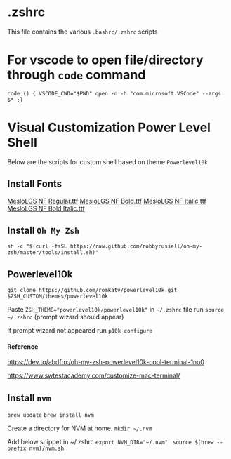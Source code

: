 # .zshrc
This file contains the various `.bashrc/.zshrc` scripts

# For vscode to open file/directory through `code` command
```
code () { VSCODE_CWD="$PWD" open -n -b "com.microsoft.VSCode" --args $* ;}
```

# Visual Customization Power Level Shell
Below are the scripts for custom shell based on theme `Powerlevel10k`

## Install Fonts
[MesloLGS NF Regular.ttf](https://github.com/romkatv/powerlevel10k#configuration-wizard:~:text=MesloLGS%20NF%20Regular.ttf)
[MesloLGS NF Bold.ttf](https://github.com/romkatv/powerlevel10k#configuration-wizard:~:text=MesloLGS%20NF%20Bold.ttf)
[MesloLGS NF Italic.ttf](https://github.com/romkatv/powerlevel10k-media/raw/master/MesloLGS%20NF%20Italic.ttf)
[MesloLGS NF Bold Italic.ttf](https://github.com/romkatv/powerlevel10k-media/raw/master/MesloLGS%20NF%20Bold%20Italic.ttf)

## Install `Oh My Zsh`

```sh -c "$(curl -fsSL https://raw.github.com/robbyrussell/oh-my-zsh/master/tools/install.sh)"```

## Powerlevel10k
```git clone https://github.com/romkatv/powerlevel10k.git $ZSH_CUSTOM/themes/powerlevel10k```

Paste `ZSH_THEME="powerlevel10k/powerlevel10k"` in `~/.zshrc` file
run `source ~/.zshrc` (prompt wizard should appear)

If prompt wizard not appeared
run `p10k configure`

#### Reference
https://dev.to/abdfnx/oh-my-zsh-powerlevel10k-cool-terminal-1no0

https://www.swtestacademy.com/customize-mac-terminal/

## Install `nvm`
```brew update```
```brew install nvm ```

Create a directory for NVM at home.
```mkdir ~/.nvm```

Add below snippet in ~/.zshrc
```export NVM_DIR="~/.nvm" ```
```source $(brew --prefix nvm)/nvm.sh```
